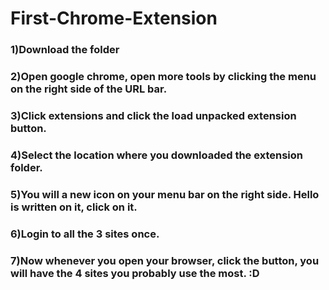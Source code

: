# First-Chrome-Extension

### 1)Download the folder

### 2)Open google chrome, open more tools by clicking the menu on the right side of the URL bar. 
### 3)Click extensions and click the load unpacked extension button.
### 4)Select the location where you downloaded the extension folder.
### 5)You will a new icon on your menu bar on the right side. Hello is written on it, click on it. 
### 6)Login to all the 3 sites once.
### 7)Now whenever you open your browser, click the button, you will have the 4 sites you probably use the most. :D 
